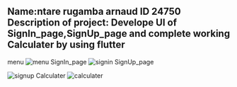 Name:ntare rugamba arnaud
ID 24750
Description of project: Develope UI of SignIn_page,SignUp_page and complete working Calculater   by using flutter
---------------------------------------------------------------------------------------------------------------------
menu
![menu](https://github.com/valensniyonkuru/mobile-programing/assets/122721666/c6e230fa-4fd4-4eea-8e25-5575aa1d2170)
SignIn_page
![signin](https://github.com/valensniyonkuru/mobile-programing/assets/122721666/3c7b4b96-8a9b-41af-a1ae-4636e7004ac8)
SignUp_page

![signup](https://github.com/valensniyonkuru/mobile-programing/assets/122721666/c968f379-b330-4d24-b175-4e1c2df22933)
Calculater
![calculater](https://github.com/valensniyonkuru/mobile-programing/assets/122721666/d69b8514-bef8-46d7-8122-4bd8ff5c18d1)

